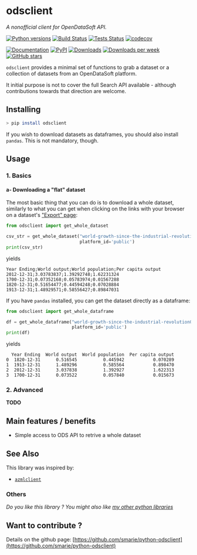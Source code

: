 # odsclient

*A nonofficial client for OpenDataSoft API.*

[![Python versions](https://img.shields.io/pypi/pyversions/odsclient.svg)](https://pypi.python.org/pypi/odsclient/) [![Build Status](https://travis-ci.org/smarie/python-odsclient.svg?branch=master)](https://travis-ci.org/smarie/python-odsclient) [![Tests Status](https://smarie.github.io/python-odsclient/junit/junit-badge.svg?dummy=8484744)](https://smarie.github.io/python-odsclient/junit/report.html) [![codecov](https://codecov.io/gh/smarie/python-odsclient/branch/master/graph/badge.svg)](https://codecov.io/gh/smarie/python-odsclient)

[![Documentation](https://img.shields.io/badge/doc-latest-blue.svg)](https://smarie.github.io/python-odsclient/) [![PyPI](https://img.shields.io/pypi/v/odsclient.svg)](https://pypi.python.org/pypi/odsclient/) [![Downloads](https://pepy.tech/badge/odsclient)](https://pepy.tech/project/odsclient) [![Downloads per week](https://pepy.tech/badge/odsclient/week)](https://pepy.tech/project/odsclient) [![GitHub stars](https://img.shields.io/github/stars/smarie/python-odsclient.svg)](https://github.com/smarie/python-odsclient/stargazers)

`odsclient` provides a minimal set of functions to grab a dataset or a collection of datasets from an OpenDataSoft platform. 

It initial purpose is not to cover the full Search API available - although contributions towards that direction are welcome.

## Installing

```bash
> pip install odsclient
```

If you wish to download datasets as dataframes, you should also install `pandas`. This is not mandatory, though.

## Usage

### 1. Basics

#### a- Downloading a "flat" dataset

The most basic thing that you can do is to download a whole dataset, similarly to what you can get when clicking on the links with your browser on a dataset's ["Export" page](https://public.opendatasoft.com/explore/dataset/world-growth-since-the-industrial-revolution0/export/):

```python
from odsclient import get_whole_dataset

csv_str = get_whole_dataset("world-growth-since-the-industrial-revolution0", 
                            platform_id='public')
print(csv_str)
```

yields

```
Year Ending;World output;World population;Per capita output
2012-12-31;3.03783837;1.39292748;1.62231324
1700-12-31;0.07352168;0.05783974;0.01567288
1820-12-31;0.51654477;0.44594248;0.07028884
1913-12-31;1.48929571;0.58556427;0.89847031
```

If you have `pandas` installed, you can get the dataset directly as a dataframe:

```python
from odsclient import get_whole_dataframe

df = get_whole_dataframe("world-growth-since-the-industrial-revolution0", 
                         platform_id='public')
print(df)
```

yields

```
  Year Ending  World output  World population  Per capita output
0  1820-12-31      0.516545          0.445942           0.070289
1  1913-12-31      1.489296          0.585564           0.898470
2  2012-12-31      3.037838          1.392927           1.622313
3  1700-12-31      0.073522          0.057840           0.015673
```

### 2. Advanced

**TODO**

## Main features / benefits

 - Simple access to ODS API to retrive a whole dataset

## See Also

This library was inspired by:

 * [`azmlclient`](https://smarie.github.io/python-azureml-client/)

### Others

*Do you like this library ? You might also like [my other python libraries](https://github.com/smarie/OVERVIEW#python)* 

## Want to contribute ?

Details on the github page: [https://github.com/smarie/python-odsclient](https://github.com/smarie/python-odsclient)

